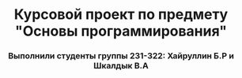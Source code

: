 <h1 align="center">Курсовой проект по предмету "Основы программирования"</h1>
<h3 align="center">Выполнили студенты группы 231-322: Хайруллин Б.Р и Шкалдык В.А</h3>
